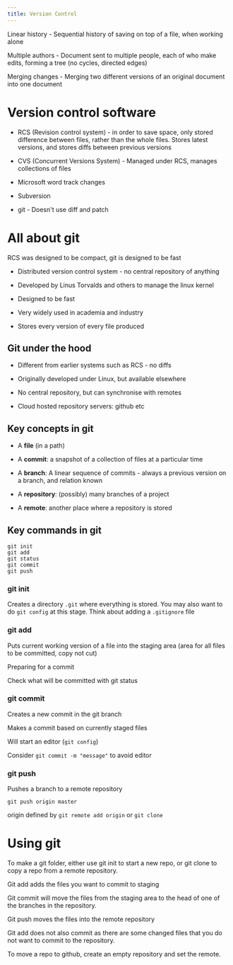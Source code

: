 ```yaml
---
title: Version Control
---
```


Linear history - Sequential history of saving on top of a file, when
working alone

Multiple authors - Document sent to multiple people, each of who make
edits, forming a tree (no cycles, directed edges)

Merging changes - Merging two different versions of an original document
into one document

# Version control software

- RCS (Revision control system) - in order to save space, only stored
  difference between files, rather than the whole files. Stores latest
  versions, and stores diffs between previous versions

- CVS (Concurrent Versions System) - Managed under RCS, manages
  collections of files

- Microsoft word track changes

- Subversion

- git - Doesn't use diff and patch

# All about git

RCS was designed to be compact, git is designed to be fast

- Distributed version control system - no central repository of
  anything

- Developed by Linus Torvalds and others to manage the linux kernel

- Designed to be fast

- Very widely used in academia and industry

- Stores every version of every file produced

## Git under the hood

- Different from earlier systems such as RCS - no diffs

- Originally developed under Linux, but available elsewhere

- No central repository, but can synchronise with remotes

- Cloud hosted repository servers: github etc

## Key concepts in git

- A **file** (in a path)

- A **commit**: a snapshot of a collection of files at a particular
  time

- A **branch**: A linear sequence of commits - always a previous
  version on a branch, and relation known

- A **repository**: (possibly) many branches of a project

- A **remote**: another place where a repository is stored

## Key commands in git

```
git init
git add
git status
git commit
git push
```

### git init

Creates a directory `.git` where everything is stored. You may also want
to do `git config` at this stage. Think about adding a `.gitignore` file

### git add

Puts current working version of a file into the staging area (area for
all files to be committed, copy not cut)

Preparing for a commit

Check what will be committed with git status

### git commit

Creates a new commit in the git branch

Makes a commit based on currently staged files

Will start an editor (`git config`)

Consider `git commit -m "message"` to avoid editor

### git push

Pushes a branch to a remote repository

`git push origin master`

origin defined by `git remote add origin` or `git clone`

# Using git

To make a git folder, either use git init to start a new repo, or git
clone to copy a repo from a remote repository.

Git add adds the files you want to commit to staging

Git commit will move the files from the staging area to the head of one
of the branches in the repository.

Git push moves the files into the remote repository

Git add does not also commit as there are some changed files that you do
not want to commit to the repository.

To move a repo to github, create an empty repository and set the remote.
